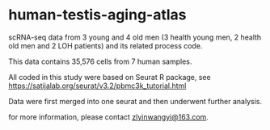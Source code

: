 # human-testis-aging-atlas
scRNA-seq data from 3 young and 4 old men (3 health young men, 2 health old men and 2 LOH patients) and its related process code.

This data contains 35,576 cells from 7 human samples.

All coded in this study were based on Seurat R package, see https://satijalab.org/seurat/v3.2/pbmc3k_tutorial.html

Data were first merged into one seurat and then underwent further analysis.

for more information, please contact zlyinwangyi@163.com.
